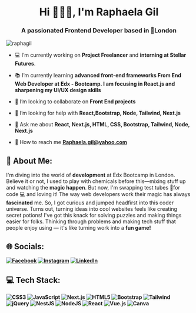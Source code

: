 <h1 align="center">Hi 🙋🏼‍♀️, I'm Raphaela Gil</h1>
<h3 align="center">A passionated Frontend Developer based in 📍London </h3>

<p align="left"> <img src="https://komarev.com/ghpvc/?username=raphagil&label=Profile%20views&color=0e75b6&style=flat" alt="raphagil" /> </p>

- 💻  I’m currently working on **Project Freelancer** and **interning at Stellar Futures**.

- 📚 I’m currently learning **advanced front-end frameworks From End Web Developer at Edx - Bootcamp. I am focusing in React.js and sharpening my UI/UX design skills**

- 👯 I’m looking to collaborate on **Front End projects**

- 🤝 I’m looking for help with **React,Bootstrap, Node, Tailwind, Next.js**

- 💬 Ask me about **React, Next.js, HTML, CSS, Bootstrap, Tailwind, Node, Next.js**

- 📩 How to reach me **Raphaela.gil@yahoo.com**
  
## 💫 About Me:

I'm diving into the world of <b>development</b> at Edx Bootcamp in London.
Believe it or not, I used to play with chemicals before this—mixing stuff up and watching the <b>magic happen</b>. But now, I'm
swapping test tubes 🧪for code 💻 and loving it!
The way web developers work their magic has always <b>fascinated</b> me.
So, I got curious and jumped headfirst
into this coder universe. Turns out, turning ideas into cool websites feels like creating secret potions!
I've got this knack for solving puzzles and making things easier for folks. Thinking through problems and
making tech stuff that people enjoy using — it's like turning work into a <b>fun game!
          
## 🌐 Socials:
[![Facebook](https://img.shields.io/badge/Facebook-%231877F2.svg?logo=Facebook&logoColor=white)](https://facebook.com/https://m.facebook.com/profile.php?id=100000367041601) [![Instagram](https://img.shields.io/badge/Instagram-%23E4405F.svg?logo=Instagram&logoColor=white)](https://instagram.com/https://www.instagram.com/raphaelagil/?hl=en) [![LinkedIn](https://img.shields.io/badge/LinkedIn-%230077B5.svg?logo=linkedin&logoColor=white)](https://linkedin.com/in/https://www.linkedin.com/in/raphaela-do-amaral-gil-0a9bb945/) 

## 💻 Tech Stack:
![CSS3](https://img.shields.io/badge/css3-%231572B6.svg?style=for-the-badge&logo=css3&logoColor=white) ![JavaScript](https://img.shields.io/badge/javascript-%23323330.svg?style=for-the-badge&logo=javascript&logoColor=%23F7DF1E) ![Next.js](https://img.shields.io/badge/nextjs-%23323330.svg?style=for-the-badge&logo=nextjs&logoColor=black) ![HTML5](https://img.shields.io/badge/html5-%23E34F26.svg?style=for-the-badge&logo=html5&logoColor=white) ![Bootstrap](https://img.shields.io/badge/bootstrap-%238511FA.svg?style=for-the-badge&logo=bootstrap&logoColor=white) ![Tailwind](https://img.shields.io/badge/tailwind-%238511FA.svg?style=for-the-badge&logo=tailwind&logoColor=white) ![jQuery](https://img.shields.io/badge/jquery-%230769AD.svg?style=for-the-badge&logo=jquery&logoColor=white) ![NestJS](https://img.shields.io/badge/nestjs-%23E0234E.svg?style=for-the-badge&logo=nestjs&logoColor=white) ![NodeJS](https://img.shields.io/badge/node.js-6DA55F?style=for-the-badge&logo=node.js&logoColor=white) ![React](https://img.shields.io/badge/react-%2320232a.svg?style=for-the-badge&logo=react&logoColor=%2361DAFB) ![Vue.js](https://img.shields.io/badge/vue.js-%2335495e.svg?style=for-the-badge&logo=vuedotjs&logoColor=%234FC08D) ![Canva](https://img.shields.io/badge/Canva-%2300C4CC.svg?style=for-the-badge&logo=Canva&logoColor=white)

<!---
RaphaGil/RaphaGil is a ✨ special ✨ repository because its `README.md` (this file) appears on your GitHub profile.
You can click the Preview link to take a look at your changes.
--->
